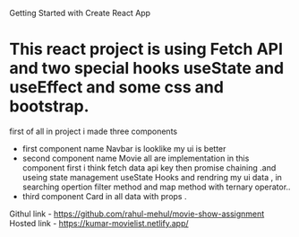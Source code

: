 Getting Started with Create React App
<h1>
This react project is using Fetch API and two special hooks useState and useEffect
and some css and bootstrap.</h1>

first of all in project i made three components 
  <ul>
  <li>
       first component name Navbar is looklike my ui is better <br/>
   </li>
  <li>
       second component name Movie all are implementation in this component 
     first i think fetch data api key then promise chaining .and useing  state management 
     useState Hooks and rendring my ui data , in searching opertion filter method and map method  with ternary operator.. 
  </li>
     
  <li>
      third component Card in all data with props .
    </li>
   </ul>

Githul link - https://github.com/rahul-mehul/movie-show-assignment<br/>
Hosted link - https://kumar-movielist.netlify.app/



<!-- # Getting Started with Create React App

This project was bootstrapped with [Create React App](https://github.com/facebook/create-react-app).

## Available Scripts

In the project directory, you can run:

### `npm start`

Runs the app in the development mode.\
Open [http://localhost:3000](http://localhost:3000) to view it in your browser.

The page will reload when you make changes.\
You may also see any lint errors in the console.

### `npm test`

Launches the test runner in the interactive watch mode.\
See the section about [running tests](https://facebook.github.io/create-react-app/docs/running-tests) for more information.

### `npm run build`

Builds the app for production to the `build` folder.\
It correctly bundles React in production mode and optimizes the build for the best performance.

The build is minified and the filenames include the hashes.\
Your app is ready to be deployed!

See the section about [deployment](https://facebook.github.io/create-react-app/docs/deployment) for more information.

### `npm run eject`

**Note: this is a one-way operation. Once you `eject`, you can't go back!**

If you aren't satisfied with the build tool and configuration choices, you can `eject` at any time. This command will remove the single build dependency from your project.

Instead, it will copy all the configuration files and the transitive dependencies (webpack, Babel, ESLint, etc) right into your project so you have full control over them. All of the commands except `eject` will still work, but they will point to the copied scripts so you can tweak them. At this point you're on your own.

You don't have to ever use `eject`. The curated feature set is suitable for small and middle deployments, and you shouldn't feel obligated to use this feature. However we understand that this tool wouldn't be useful if you couldn't customize it when you are ready for it.

## Learn More

You can learn more in the [Create React App documentation](https://facebook.github.io/create-react-app/docs/getting-started).

To learn React, check out the [React documentation](https://reactjs.org/).

### Code Splitting

This section has moved here: [https://facebook.github.io/create-react-app/docs/code-splitting](https://facebook.github.io/create-react-app/docs/code-splitting)

### Analyzing the Bundle Size

This section has moved here: [https://facebook.github.io/create-react-app/docs/analyzing-the-bundle-size](https://facebook.github.io/create-react-app/docs/analyzing-the-bundle-size)

### Making a Progressive Web App

This section has moved here: [https://facebook.github.io/create-react-app/docs/making-a-progressive-web-app](https://facebook.github.io/create-react-app/docs/making-a-progressive-web-app)

### Advanced Configuration

This section has moved here: [https://facebook.github.io/create-react-app/docs/advanced-configuration](https://facebook.github.io/create-react-app/docs/advanced-configuration)

### Deployment

This section has moved here: [https://facebook.github.io/create-react-app/docs/deployment](https://facebook.github.io/create-react-app/docs/deployment)

### `npm run build` fails to minify

This section has moved here: [https://facebook.github.io/create-react-app/docs/troubleshooting#npm-run-build-fails-to-minify](https://facebook.github.io/create-react-app/docs/troubleshooting#npm-run-build-fails-to-minify)



 
Introduction:
This document outlines the assignment for the front-end developer position at SD1. The purpose of this
assignment is to assess the candidate's technical skills, coding ability, and attention to detail.
Assignment Task:
The task is to build a single-page web application that displays a list of movies only. The application
should meet the following requirements:
Refer to the documentation of : http://www.omdbapi.com
1. Use React as the front-end framework
2. Use an API to fetch the movie data
3. Display the movie title, release year, poster image, and ratings
4. Allow the user to search for a movie by its title
5. Sort the movie list by release year (ascending and descending)
6. Allow the user to view details of a movie by clicking on its title
7. The details page should display the following :
a. Movie Title
b. Release Year
c. Poster Image
d. Brief Synopsis

Submission Guidelines:
1. The candidate should create a Github repository to host the code.
2. Deploy the code on Github pages or netlify or anything which you are comfortable with.
3. The candidate should write clean, well-documented code.
4. The candidate should use a CSS framework such as Material UI
5. The candidate should provide a readme file that explains how to run the application and any
additional instructions.
Evaluation Criteria :
The candidate's submission will be evaluated based on the following criteria:
1. Code quality and maintainability
2. Design aesthetics
3. Mobile responsiveness
4. Scalability
5. Correct implementation of the requirements
6. User experience and attention to detail
7. Proper use of Git and Github -->
